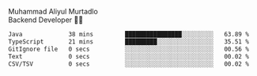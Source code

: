 Muhammad Aliyul Murtadlo
<br>
Backend Developer 👨‍💻
<br>
<!--START_SECTION:waka-->

```txt
Java             38 mins         ████████████████░░░░░░░░░   63.89 %
TypeScript       21 mins         █████████░░░░░░░░░░░░░░░░   35.51 %
GitIgnore file   0 secs          ░░░░░░░░░░░░░░░░░░░░░░░░░   00.56 %
Text             0 secs          ░░░░░░░░░░░░░░░░░░░░░░░░░   00.02 %
CSV/TSV          0 secs          ░░░░░░░░░░░░░░░░░░░░░░░░░   00.02 %
```

<!--END_SECTION:waka-->
